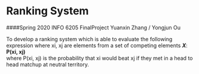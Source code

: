 # Ranking System
####Spring 2020 INFO 6205 FinalProject 
Yuanxin Zhang / Yongjun Ou  

To develop a ranking system which is able to evaluate the following
expression where xi, xj are elements from a set of competing elements ***X***:  
 **P(xi, xj)**  
where P(xi, xj) is the probability that xi would beat xj if they met in a head to head matchup at neutral territory.